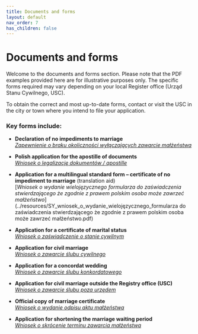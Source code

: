 ```yaml
---
title: Documents and forms
layout: default
nav_order: 7
has_children: false
---
```

# Documents and forms

Welcome to the documents and forms section. Please note that the PDF examples provided here are for illustrative purposes only. The specific forms required may vary depending on your local Register office (Urząd Stanu Cywilnego, USC).

To obtain the correct and most up-to-date forms, contact or visit the USC in the city or town where you intend to file your application.

### Key forms include:

- **Declaration of no impediments to marriage**  
  [*Zapewnienie o braku okoliczności wyłączających zawarcie małżeństwa*](../resources/SY_zapewnienie_o_braku_okoliczności_wyłączających_zawarcie_małżeństwa.pdf)

- **Polish application for the apostille of documents**  
  [*Wniosek o legalizację dokumentów / apostille*](../resources/SY_apostille_wniosek_pol-ang-.docx)

- **Application for a multilingual standard form – certificate of no impediment to marriage** (translation aid)  
  [*Wniosek o wydanie wielojęzycznego formularza do zaświadczenia stwierdzającego że zgodnie z prawem polskim osoba może zawrzeć małżeństwo*](../resources/SY_wniosek_o_wydanie_wielojęzycznego_formularza do zaświadczenia stwierdzającego że zgodnie z prawem polskim osoba może zawrzeć małżeństwo.pdf)

- **Application for a certificate of marital status**  
  [*Wniosek o zaświadczenie o stanie cywilnym*](../resources/SY_wniosek_o_zaswiadczenie_o_stanie_cywilnym.pdf)

- **Application for civil marriage**  
  [*Wniosek o zawarcie ślubu cywilnego*](../resources/SY_slub-cywilny.pdf)

- **Application for a concordat wedding**  
  [*Wniosek o zawarcie ślubu konkordatowego*](../resources/SY_wniosek-slub-konkordatowy.pdf)

- **Application for civil marriage outside the Registry office (USC)**  
  [*Wniosek o zawarcie ślubu poza urzędem*](../resources/SY_wniosek-slub-poza-urzedem.pdf)

- **Official copy of marriage certificate**  
  [*Wniosek o wydanie odpisu aktu małżeństwa*](../resources/SY_odpis-aktu-malzenstwa.pdf)

- **Application for shortening the marriage waiting period**  
  [*Wniosek o skrócenie terminu zawarcia małżeństwa*](../resources/SY_wniosek_o_skrócenie_terminu_zawarcia_małżeństwa.pdf)
